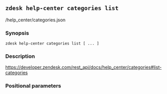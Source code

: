 ## `zdesk help-center categories list`

/help_center/categories.json

### Synopsis

    zdesk help-center categories list [ ... ]

### Description

https://developer.zendesk.com/rest_api/docs/help_center/categories#list-categories

### Positional parameters

